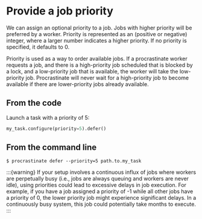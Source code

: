 # Provide a job priority

We can assign an optional priority to a job. Jobs with higher priority will be
preferred by a worker. Priority is represented as an (positive or negative)
integer, where a larger number indicates a higher priority. If no priority is
specified, it defaults to 0.

Priority is used as a way to order available jobs. If a procrastinate worker
requests a job, and there is a high-priority job scheduled that is blocked by a
lock, and a low-priority job that is available, the worker will take
the low-priority job. Procrastinate will never wait for a high-priority job to
become available if there are lower-priority jobs already available.

## From the code

Launch a task with a priority of 5:

```python
my_task.configure(priority=5).defer()
```

## From the command line

```console
$ procrastinate defer --priority=5 path.to.my_task
```

:::{warning}
If your setup involves a continuous influx of jobs where workers are
perpetually busy (i.e., jobs are always queuing and workers are never idle),
using priorities could lead to excessive delays in job execution. For example,
if you have a job assigned a priority of -1 while all other jobs have a
priority of 0, the lower priority job might experience significant delays. In
a continuously busy system, this job could potentially take months to execute.
:::
